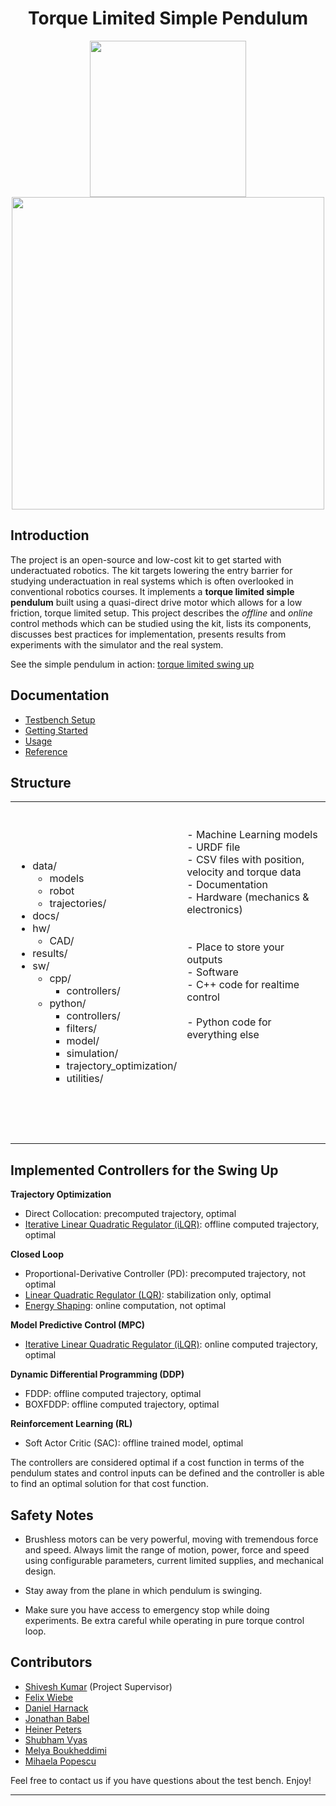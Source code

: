 <div align="center">

#  Torque Limited Simple Pendulum
</div>

<div align="center">
<img width="250" src="../hw/simple_pendulum_CAD.png">
<img width="500" src="../docs/pendulum_swingup_animation.gif">
</div>

## Introduction #

The project is an open-source and low-cost kit to get started with underactuated robotics. The kit targets lowering the entry barrier for studying underactuation in real systems which is often overlooked in conventional robotics courses. It implements a **torque limited simple pendulum** built using a quasi-direct drive motor which allows for a low friction, torque limited setup. This project describes the _offline_ and _online_ control methods which can be studied using the kit, lists its components, discusses best practices for implementation, presents results from experiments with the simulator and the real system.


See the simple pendulum in action: [torque limited swing up](/docs/simple_pendulum_swingup.mp4)


## Documentation 

* [Testbench Setup](docs/testbench_setup.md)
* [Getting Started](docs/getting_started.md)
* [Usage](docs/usage.md)
* [Reference](docs/reference.md)


## Structure #

<table>
	<tr>
        <td><ul>
                <li>data/
                <ul>
                    <li>models</li>
                    <li>robot</li>
                    <li>trajectories/</li>
                </ul>
                <li>docs/</li>
                <li>hw/
                <ul>
                    <li>CAD/</li>
                </ul>
                <li>results/</li>
                <li>sw/
                <ul>
                    <li>cpp/
                    <ul>
                        <li>controllers/</li>
                    </ul>
                    <li>python/
                    <ul>
                        <li>controllers/</li>
                        <li>filters/</li>
                        <li>model/</li>
                        <li>simulation/</li>
                        <li>trajectory_optimization/</li>
                        <li>utilities/</li>
                </ul>
                </ul>
            </ul></td>    
		<td> <br>  <br>- Machine Learning models <br> - URDF file <br> - CSV files with position, velocity and torque data <br>- Documentation <br> - Hardware (mechanics & electronics) <br> <br> <br> - Place to store your outputs  <br> - Software <br> - C++ code for realtime control <br> <br> - Python code for everything else <br>  <br>  <br>  <br>  <br>  <br> <br> <br> &emsp;  &emsp;  &emsp;  &emsp;  &emsp;  &emsp;
           </td>
    </tr>
</table>

## Implemented Controllers for the Swing Up #
**Trajectory Optimization**
* Direct Collocation: precomputed trajectory, optimal
* [Iterative Linear Quadratic Regulator (iLQR)](sw/python/trajectory_optimization/iLQR/README.md): offline computed trajectory, optimal

**Closed Loop**
* Proportional-Derivative Controller (PD): precomputed trajectory, not optimal
* [Linear Quadratic Regulator (LQR)](sw/python/controllers/LQR/README.md): stabilization only, optimal
* [Energy Shaping](sw/python/controllers/energy_shaping/README.md): online computation, not optimal

**Model Predictive Control (MPC)**
* [Iterative Linear Quadratic Regulator (iLQR)](sw/python/controllers/iLQR/README.md): online computed trajectory, optimal

**Dynamic Differential Programming (DDP)**
* FDDP: offline computed trajectory, optimal
* BOXFDDP: offline computed trajectory, optimal

**Reinforcement Learning (RL)**
* Soft Actor Critic (SAC): offline trained model, optimal

The controllers are considered optimal if a cost function in terms of the pendulum states and control inputs can be defined and the controller is able to find an optimal solution for that cost function.

## Safety Notes #

* Brushless motors can be very powerful, moving with tremendous force and speed. Always limit the range of motion, power, force and speed using configurable parameters, current limited supplies, and mechanical design.

* Stay away from the plane in which pendulum is swinging. 

* Make sure you have access to emergency stop while doing experiments. Be extra careful while operating in pure torque control loop. 

## Contributors #

* [Shivesh Kumar](https://robotik.dfki-bremen.de/en/about-us/staff/shku02.html) (Project Supervisor)
* [Felix Wiebe](https://robotik.dfki-bremen.de/en/about-us/staff/fewi01.html)
* [Daniel Harnack](https://robotik.dfki-bremen.de/en/about-us/staff/daha03.html)
* [Jonathan Babel](https://robotik.dfki-bremen.de/en/about-us/staff/joba02.html)
* [Heiner Peters](https://robotik.dfki-bremen.de/en/about-us/staff/hepe02.html)
* [Shubham Vyas](https://robotik.dfki-bremen.de/en/about-us/staff/shvy01/)
* [Melya Boukheddimi](https://robotik.dfki-bremen.de/en/about-us/staff/mebo01/)
* [Mihaela Popescu](https://robotik.dfki-bremen.de/en/about-us/staff/mipo02/)

Feel free to contact us if you have questions about the test bench. Enjoy!

-----------------------------------------------------------------------------------------------------------------------------

